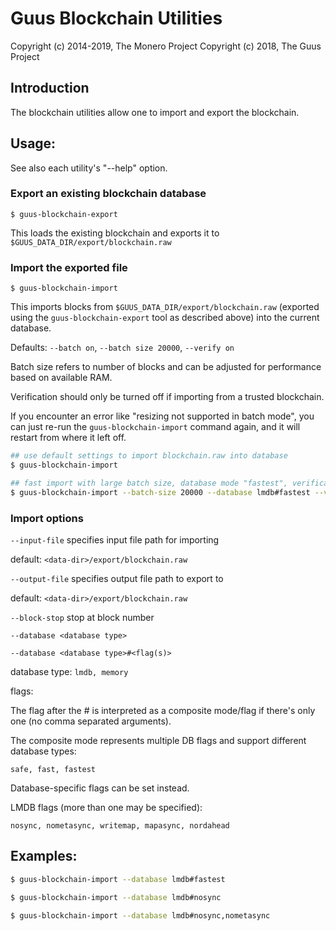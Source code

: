 # Guus Blockchain Utilities

Copyright (c) 2014-2019, The Monero Project
Copyright (c)      2018, The Guus Project

## Introduction

The blockchain utilities allow one to import and export the blockchain.

## Usage:

See also each utility's "--help" option.

### Export an existing blockchain database

`$ guus-blockchain-export`

This loads the existing blockchain and exports it to `$GUUS_DATA_DIR/export/blockchain.raw`

### Import the exported file

`$ guus-blockchain-import`

This imports blocks from `$GUUS_DATA_DIR/export/blockchain.raw` (exported using the
`guus-blockchain-export` tool as described above) into the current database.

Defaults: `--batch on`, `--batch size 20000`, `--verify on`

Batch size refers to number of blocks and can be adjusted for performance based on available RAM.

Verification should only be turned off if importing from a trusted blockchain.

If you encounter an error like "resizing not supported in batch mode", you can just re-run
the `guus-blockchain-import` command again, and it will restart from where it left off.

```bash
## use default settings to import blockchain.raw into database
$ guus-blockchain-import

## fast import with large batch size, database mode "fastest", verification off
$ guus-blockchain-import --batch-size 20000 --database lmdb#fastest --verify off

```

### Import options

`--input-file`
specifies input file path for importing

default: `<data-dir>/export/blockchain.raw`

`--output-file`
specifies output file path to export to

default: `<data-dir>/export/blockchain.raw`

`--block-stop`
stop at block number

`--database <database type>`

`--database <database type>#<flag(s)>`

database type: `lmdb, memory`

flags:

The flag after the # is interpreted as a composite mode/flag if there's only
one (no comma separated arguments).

The composite mode represents multiple DB flags and support different database types:

`safe, fast, fastest`

Database-specific flags can be set instead.

LMDB flags (more than one may be specified):

`nosync, nometasync, writemap, mapasync, nordahead`

## Examples:

```bash
$ guus-blockchain-import --database lmdb#fastest

$ guus-blockchain-import --database lmdb#nosync

$ guus-blockchain-import --database lmdb#nosync,nometasync
```
